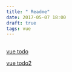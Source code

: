 ```yaml
---
title: " Readme"
date: 2017-05-07 18:00
draft: true
tags: vue
---
```


##

[vue todo](./todo.md)

[vue todo2](./todo2.md)
